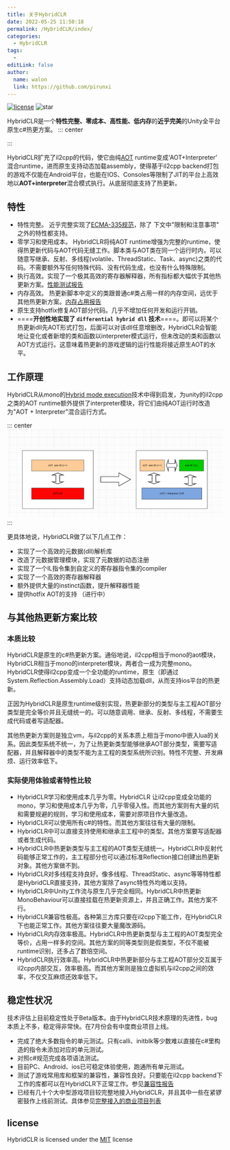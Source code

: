 ```yaml
---
title: 关于HybridCLR
date: 2022-05-25 11:50:18
permalink: /HybridCLR/index/
categories:
  - HybridCLR
tags:
  - 
editLink: false
author: 
  name: walon
  link: https://github.com/pirunxi
---
```


[![license](http://img.shields.io/badge/license-MIT-blue.svg?style=flat-square)](https://github.com/focus-creative-games/HybridCLR/blob/main/LICENSE)
![star](https://img.shields.io/github/stars/focus-creative-games/HybridCLR?style=flat-square)

HybridCLR是一个**特性完整、零成本、高性能、低内存**的**近乎完美**的Unity全平台原生c#热更方案。
::: center

:::

HybridCLR扩充了il2cpp的代码，使它由纯[AOT](https://en.wikipedia.org/wiki/Ahead-of-time_compilation) runtime变成‘AOT+Interpreter’ 混合runtime，进而原生支持动态加载assembly，使得基于il2cpp backend打包的游戏不仅能在Android平台，也能在IOS、Consoles等限制了JIT的平台上高效地以**AOT+interpreter**混合模式执行。从底层彻底支持了热更新。

## 特性

- 特性完整。 近乎完整实现了[ECMA-335规范](https://www.ecma-international.org/publications-and-standards/standards/ecma-335/)，除了 下文中"限制和注意事项" 之外的特性都支持。
- 零学习和使用成本。 HybridCLR将纯AOT runtime增强为完整的runtime，使得热更新代码与AOT代码无缝工作。脚本类与AOT类在同一个运行时内，可以随意写继承、反射、多线程(volatile、ThreadStatic、Task、async)之类的代码。不需要额外写任何特殊代码、没有代码生成，也没有什么特殊限制。
- 执行高效。实现了一个极其高效的寄存器解释器，所有指标都大幅优于其他热更新方案。[性能测试报告](/HybridCLR/performance/benchmark/)
- 内存高效。 热更新脚本中定义的类跟普通c#类占用一样的内存空间，远优于其他热更新方案。[内存占用报告](/HybridCLR/performance/memory/)
- 原生支持hotfix修复AOT部分代码。几乎不增加任何开发和运行开销。
- ====**开创性地实现了 `differential hybrid dll` 技术**====。即可以将某个热更新dll先AOT形式打包，后面可以对该dll任意增删改，HybridCLR会智能地让变化或者新增的类和函数以interpreter模式运行，但未改动的类和函数以AOT方式运行。这意味着热更新的游戏逻辑的运行性能将接近原生AOT的水平。

## 工作原理

HybridCLR从mono的[Hybrid mode execution](https://developpaper.com/new-net-interpreter-mono-has-arrived/)技术中得到启发，为unity的il2cpp之类的AOT runtime额外提供了interpreter模块，将它们由纯AOT运行时改造为"AOT + Interpreter"混合运行方式。

::: center
![工作原理](/img/HybridCLR/architecture.png)
:::

更具体地说，HybridCLR做了以下几点工作：

- 实现了一个高效的元数据(dll)解析库
- 改造了元数据管理模块，实现了元数据的动态注册
- 实现了一个IL指令集到自定义的寄存器指令集的compiler
- 实现了一个高效的寄存器解释器
- 额外提供大量的instinct函数，提升解释器性能
- 提供hotfix AOT的支持 （进行中）

## 与其他热更新方案比较

### 本质比较

HybridCLR是原生的c#热更新方案。通俗地说，il2cpp相当于mono的aot模块，HybridCLR相当于mono的interpreter模块，两者合一成为完整mono。HybridCLR使得il2cpp变成一个全功能的runtime，原生（即通过System.Reflection.Assembly.Load）支持动态加载dll，从而支持ios平台的热更新。

正因为HybridCLR是原生runtime级别实现，热更新部分的类型与主工程AOT部分类型是完全等价并且无缝统一的。可以随意调用、继承、反射、多线程，不需要生成代码或者写适配器。

其他热更新方案则是独立vm，与il2cpp的关系本质上相当于mono中嵌入lua的关系。因此类型系统不统一，为了让热更新类型能够继承AOT部分类型，需要写适配器，并且解释器中的类型不能为主工程的类型系统所识别。特性不完整、开发麻烦、运行效率低下。

### 实际使用体验或者特性比较

- HybridCLR学习和使用成本几乎为零。HybridCLR 让il2cpp变成全功能的mono，学习和使用成本几乎为零，几乎零侵入性。而其他方案则有大量的坑和需要规避的规则，学习和使用成本，需要对原项目作大量改造。
- HybridCLR可以使用所有c#的特性。而其他方案往往有大量的限制。
- HybridCLR中可以直接支持使用和继承主工程中的类型。其他方案要写适配器或者生成代码。
- HybridCLR中热更新类型与主工程的AOT类型无缝统一。HybridCLR中反射代码能够正常工作的，主工程部分也可以通过标准Reflection接口创建出热更新对象。其他方案做不到。
- HybridCLR对多线程支持良好。像多线程、ThreadStatic、async等等特性都是HybridCLR直接支持，其他方案除了async特性外均难以支持。
- HybridCLR中Unity工作流与原生几乎完全相同。HybridCLR中热更新MonoBehaviour可以直接挂载在热更新资源上，并且正确工作。其他方案不行。
- HybridCLR兼容性极高。各种第三方库只要在il2cpp下能工作，在HybridCLR下也能正常工作。其他方案往往要大量魔改源码。
- HybridCLR内存效率极高。HybridCLR中热更新类型与主工程的AOT类型完全等价，占用一样多的空间。其他方案的同等类型则是假类型，不仅不能被runtime识别，还多占了数倍空间。
- HybridCLR执行效率高。HybridCLR中热更新部分与主工程AOT部分交互属于il2cpp内部交互，效率极高。而其他方案则是独立虚拟机与il2cpp之间的效率，不仅交互麻烦还效率低下。

## 稳定性状况

技术评估上目前稳定性处于Beta版本。由于HybridCLR技术原理的先进性，bug本质上不多，稳定得非常快。在7月份会有中度商业项目上线。

- 完成了绝大多数指令的单元测试。只有calli、initblk等少数难以直接在c#里构造的指令未添加对应的单元测试。
- 对照c#规范完成各项语法测试。
- 目前PC、Android、ios已可稳定体验使用，跑通所有单元测试。
- 测试了游戏常用库和框架的兼容性，兼容性良好。只要能在il2cpp backend下工作的库都可以在HybridCLR下正常工作。参见[兼容性报告](/HybridCLR/performance/compatible/)
- 已经有几十个大中型游戏项目较完整地接入HybridCLR，并且其中一些在紧锣密鼓作上线前测试。具体参见[完整接入的商业项目列表](/HybridCLR/ref_project/)

## license

HybridCLR is licensed under the [MIT](https://github.com/focus-creative-games/HybridCLR/blob/main/LICENSE) license
